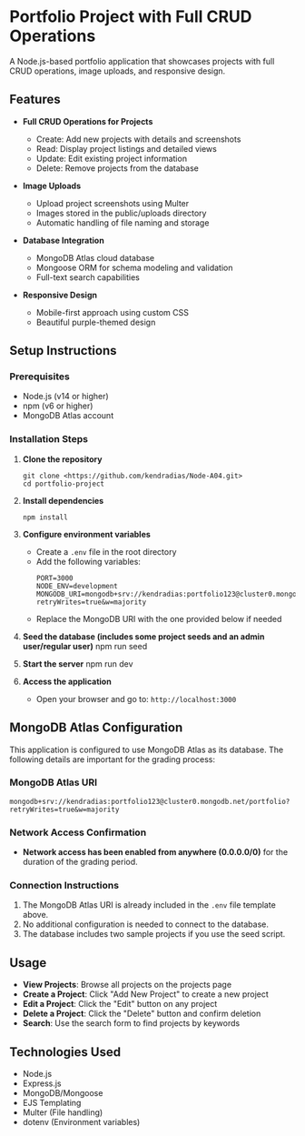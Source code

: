 # Portfolio Project with Full CRUD Operations

A Node.js-based portfolio application that showcases projects with full CRUD operations, image uploads, and responsive design.

## Features

- **Full CRUD Operations for Projects**
  - Create: Add new projects with details and screenshots
  - Read: Display project listings and detailed views
  - Update: Edit existing project information
  - Delete: Remove projects from the database

- **Image Uploads**
  - Upload project screenshots using Multer
  - Images stored in the public/uploads directory
  - Automatic handling of file naming and storage

- **Database Integration**
  - MongoDB Atlas cloud database
  - Mongoose ORM for schema modeling and validation
  - Full-text search capabilities

- **Responsive Design**
  - Mobile-first approach using custom CSS
  - Beautiful purple-themed design

## Setup Instructions

### Prerequisites
- Node.js (v14 or higher)
- npm (v6 or higher)
- MongoDB Atlas account

### Installation Steps

1. **Clone the repository**
   ```
   git clone <https://github.com/kendradias/Node-A04.git>
   cd portfolio-project
   ```

2. **Install dependencies**
   ```
   npm install
   ```

3. **Configure environment variables**
   - Create a `.env` file in the root directory
   - Add the following variables:
     ```
     PORT=3000
     NODE_ENV=development
     MONGODB_URI=mongodb+srv://kendradias:portfolio123@cluster0.mongodb.net/portfolio?retryWrites=true&w=majority
     ```
   - Replace the MongoDB URI with the one provided below if needed

4. **Seed the database (includes some project seeds and an admin user/regular user)**
   npm run seed



5. **Start the server**
   npm run dev

6. **Access the application**
   - Open your browser and go to: `http://localhost:3000`

## MongoDB Atlas Configuration

This application is configured to use MongoDB Atlas as its database. The following details are important for the grading process:

### MongoDB Atlas URI
```
mongodb+srv://kendradias:portfolio123@cluster0.mongodb.net/portfolio?retryWrites=true&w=majority
```

### Network Access Confirmation
- **Network access has been enabled from anywhere (0.0.0.0/0)** for the duration of the grading period.

### Connection Instructions
1. The MongoDB Atlas URI is already included in the `.env` file template above.
2. No additional configuration is needed to connect to the database.
3. The database includes two sample projects if you use the seed script.

## Usage

- **View Projects**: Browse all projects on the projects page
- **Create a Project**: Click "Add New Project" to create a new project
- **Edit a Project**: Click the "Edit" button on any project
- **Delete a Project**: Click the "Delete" button and confirm deletion
- **Search**: Use the search form to find projects by keywords

## Technologies Used

- Node.js
- Express.js
- MongoDB/Mongoose
- EJS Templating
- Multer (File handling)
- dotenv (Environment variables)